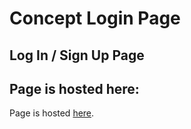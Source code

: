 # Concept Login Page

## Log In / Sign Up Page

## Page is hosted here:

Page is hosted [here](https://nikesh-r.github.io/Login-Page/ "Login Page").